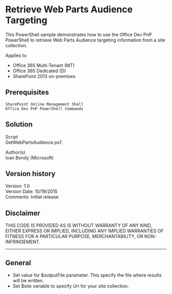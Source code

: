 # Retrieve Web Parts Audience Targeting 

This PowerShell sample demonstrates how to use the Office Dev PnP PowerShell to retrieve Web Parts Audience targeting information from a site collection.

Applies to


- Office 365 Multi-Tenant (MT)
- Office 365 Dedicated (D)
- SharePoint 2013 on-premises

## Prerequisites ##
	SharePoint Online Management Shell
	Office Dev PnP PowerShell Commands

## Solution ##
Script	
GetWebPartsAudience.ps1	

Author(s)</br>
Ivan Bondy (Microsoft)

## Version history ##
Version:	1.0	</br>
Version	Date:  10/19/2015<br>
Comments:		Initial release</br>


## **Disclaimer** 
THIS CODE IS PROVIDED AS IS WITHOUT WARRANTY OF ANY KIND, EITHER EXPRESS OR IMPLIED, INCLUDING ANY IMPLIED WARRANTIES OF FITNESS FOR A PARTICULAR PURPOSE, MERCHANTABILITY, OR NON-INFRINGEMENT.
________________________________________
## General ##
- Set value for $outputFile parameter. This specify the file where results will be written.
- Set $site variable to specify Url for your site collection.

